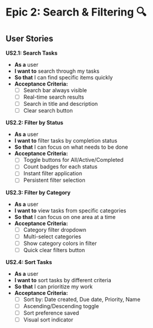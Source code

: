 # Epic 2: Search & Filtering 🔍

## User Stories

**US2.1: Search Tasks**
- **As a** user
- **I want to** search through my tasks
- **So that** I can find specific items quickly
- **Acceptance Criteria:**
  - [ ] Search bar always visible
  - [ ] Real-time search results
  - [ ] Search in title and description
  - [ ] Clear search button

**US2.2: Filter by Status**
- **As a** user
- **I want to** filter tasks by completion status
- **So that** I can focus on what needs to be done
- **Acceptance Criteria:**
  - [ ] Toggle buttons for All/Active/Completed
  - [ ] Count badges for each status
  - [ ] Instant filter application
  - [ ] Persistent filter selection

**US2.3: Filter by Category**
- **As a** user
- **I want to** view tasks from specific categories
- **So that** I can focus on one area at a time
- **Acceptance Criteria:**
  - [ ] Category filter dropdown
  - [ ] Multi-select categories
  - [ ] Show category colors in filter
  - [ ] Quick clear filters button

**US2.4: Sort Tasks**
- **As a** user
- **I want to** sort tasks by different criteria
- **So that** I can prioritize my work
- **Acceptance Criteria:**
  - [ ] Sort by: Date created, Due date, Priority, Name
  - [ ] Ascending/Descending toggle
  - [ ] Sort preference saved
  - [ ] Visual sort indicator